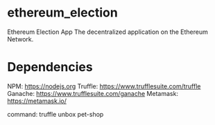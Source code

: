 # ethereum_election
Ethereum Election App
The decentralized application on the Ethereum Network.

# Dependencies 
NPM: https://nodejs.org
Truffle: https://www.trufflesuite.com/truffle
Ganache: https://www.trufflesuite.com/ganache
Metamask: https://metamask.io/

command: truffle unbox pet-shop
